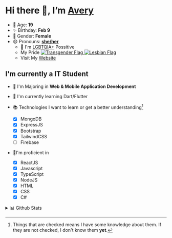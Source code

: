 # Hi there 👋, I’m [Avery][website]

- 🌸 Age: **19**
- ✨ Birthday: **Feb 9**
- 🎨 Gender: **Female**
- 😄 Pronouns: **[she/her][pronounspage]**
  - 🌈 I'm [LGBTQIA+][lgbt-foundation] Possitive
  - <div class="Flags">
      <span>My Pride</span>
      <a href="https://en.pronouns.page/dictionary/terminology#transgender">
        <img src="https://pronouns.page/flags/Transgender.png" alt="Transgender Flag" height="15px"/>
      </a>
      <a href="https://en.pronouns.page/dictionary/terminology#lesbian">
      <img src="https://pronouns.page/flags/Lesbian.png" alt="Lesbian Flag" height="15px"/>
      </a>
    </div>
  - Visit My [Website][website]

## I'm currently a IT Student

- 📌 I'm Majoring in **Web & Mobile Application Development**
- 🌱 I'm currently learning Dart/Flutter
- 📚 Technologies I want to learn or get a better understanding[^1]

  - [x] MongoDB
  - [x] ExpressJS
  - [x] Bootstrap
  - [x] TailwindCSS
  - [ ] Firebase

- 🎉I'm proficient in

  - [x] ReactJS
  - [x] Javascript
  - [x] TypeScript
  - [x] NodeJS
  - [x] HTML
  - [x] CSS
  - [x] C#

<details>
  <summary>
    📊 Github Stats
  </summary>

<!--START_SECTION:waka-->
![Code Time](http://img.shields.io/badge/Code%20Time-370%20hrs%2050%20mins-blue)

![Profile Views](http://img.shields.io/badge/Profile%20Views-4-blue)

**🐱 My GitHub Data** 

> 🏆 499 Contributions in the Year 2022
 > 
> 📦 52.5 kB Used in GitHub's Storage 
 > 
> 💼 Opted to Hire
 > 
> 📜 24 Public Repositories 
 > 
> 🔑 21 Private Repositories  
 > 
**I'm a Night 🦉** 

```text
🌞 Morning    36 commits     ██░░░░░░░░░░░░░░░░░░░░░░░   11.04% 
🌆 Daytime    121 commits    █████████░░░░░░░░░░░░░░░░   37.12% 
🌃 Evening    135 commits    ██████████░░░░░░░░░░░░░░░   41.41% 
🌙 Night      34 commits     ██░░░░░░░░░░░░░░░░░░░░░░░   10.43%

```
📅 **I'm Most Productive on Thursday** 

```text
Monday       60 commits     ████░░░░░░░░░░░░░░░░░░░░░   18.4% 
Tuesday      32 commits     ██░░░░░░░░░░░░░░░░░░░░░░░   9.82% 
Wednesday    38 commits     ███░░░░░░░░░░░░░░░░░░░░░░   11.66% 
Thursday     73 commits     █████░░░░░░░░░░░░░░░░░░░░   22.39% 
Friday       40 commits     ███░░░░░░░░░░░░░░░░░░░░░░   12.27% 
Saturday     40 commits     ███░░░░░░░░░░░░░░░░░░░░░░   12.27% 
Sunday       43 commits     ███░░░░░░░░░░░░░░░░░░░░░░   13.19%

```


📊 **This Week I Spent My Time On** 

```text
⌚︎ Time Zone: America/Halifax

💬 Programming Languages: 
JavaScript               23 hrs 12 mins      ████████████████████░░░░░   80.16% 
SCSS                     4 hrs 27 mins       ███░░░░░░░░░░░░░░░░░░░░░░   15.37% 
JSON                     34 mins             ░░░░░░░░░░░░░░░░░░░░░░░░░   1.97% 
CSS                      20 mins             ░░░░░░░░░░░░░░░░░░░░░░░░░   1.18% 
Bash                     13 mins             ░░░░░░░░░░░░░░░░░░░░░░░░░   0.79%

🔥 Editors: 
VS Code                  28 hrs 57 mins      █████████████████████████   100.0%

🐱‍💻 Projects: 
todo                     11 hrs 47 mins      ██████████░░░░░░░░░░░░░░░   40.74% 
aac                      6 hrs 58 mins       ██████░░░░░░░░░░░░░░░░░░░   24.09% 
app                      5 hrs 38 mins       ████░░░░░░░░░░░░░░░░░░░░░   19.48% 
TodoApp                  3 hrs 19 mins       ██░░░░░░░░░░░░░░░░░░░░░░░   11.47% 
avussy.cc                45 mins             ░░░░░░░░░░░░░░░░░░░░░░░░░   2.63%

💻 Operating System: 
Windows                  28 hrs 57 mins      █████████████████████████   100.0%

```

**I Mostly Code in JavaScript** 

```text
JavaScript               17 repos            ██████████░░░░░░░░░░░░░░░   42.5% 
TypeScript               6 repos             ███░░░░░░░░░░░░░░░░░░░░░░   15.0% 
C#                       5 repos             ███░░░░░░░░░░░░░░░░░░░░░░   12.5% 
Shell                    3 repos             ██░░░░░░░░░░░░░░░░░░░░░░░   7.5% 
C++                      3 repos             ██░░░░░░░░░░░░░░░░░░░░░░░   7.5%

```


**Timeline**

![Chart not found](https://raw.githubusercontent.com/Avery-Rose/Avery-Rose/main/charts/bar_graph.png) 


 Last Updated on 16/09/2022 02:12:10 UTC
<!--END_SECTION:waka-->

</details>



[^1]:
    Things that are checked means I have some knowledge about them.
    If they are not checked, I don't know them **yet**.

[//]: <> (Links)

[wakatime-profile]: https://wakatime.com/@Averyyyyyyyy
[pronouns-definitions]: https://en.pronouns.page/she/her
[pronounspage]: https://pronouns.page/@cattgirlava
[lgbt-foundation]: https://lgbt.foundation/
[website]: https://avussy.cc/
[alexandres-badge-repo]: https://github.com/alexandresanlim/Badges4-README.md-Profile
